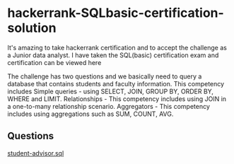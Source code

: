 # hackerrank-SQLbasic-certification-solution
It's amazing to take hackerrank certification and to accept the challenge as a Junior data analyst. I have taken the SQL(basic) certification exam and certification can be viewed here 

The challenge has two questions and we basically need to query a database that contains students and faculty information. This competency includes 
Simple queries - using SELECT, JOIN, GROUP BY, ORDER BY, WHERE and LIMIT.
Relationships - This competency includes using JOIN in a one-to-many relationship scenario.
Aggregators - This competency includes using aggregations such as SUM, COUNT, AVG. 

## Questions 
[student-advisor.sql](https://github.com/binodkshetry/hackerrank-SQLbasic-certification-solution/blob/main/student-advisor.sql)


